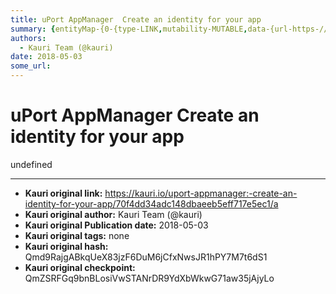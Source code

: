 ```yaml
---
title: uPort AppManager  Create an identity for your app
summary: {entityMap-{0-{type-LINK,mutability-MUTABLE,data-{url-https-//medium.com/uport/what-is-a-uport-identity-b790b065809c,data-href-https-//medium.com/uport/what-is-a-uport-identity-b790b065809c,target-_blank},1-{type-LINK,mutability-MUTABLE,data-{url-https-//appmanager.uport.me/,data-href-https-//appmanager.uport.me,rel-nofollow noopener,target-_blank},2-{type-LINK,mutability-MUTABLE,data-{url-https-//medium.com/uport/what-is-a-uport-identity-b790b065809c,data-href-https-//medium.com/uport/what-is-a
authors:
  - Kauri Team (@kauri)
date: 2018-05-03
some_url: 
---
```


# uPort AppManager  Create an identity for your app


undefined


---

- **Kauri original link:** https://kauri.io/uport-appmanager:-create-an-identity-for-your-app/70f4dd34adc148dbaeeb5eff717e5ec1/a
- **Kauri original author:** Kauri Team (@kauri)
- **Kauri original Publication date:** 2018-05-03
- **Kauri original tags:** none
- **Kauri original hash:** Qmd9RajgABkqUeX83jzF6DuM6jCfxNwsJR1hPY7M7t6dS1
- **Kauri original checkpoint:** QmZSRFGq9bnBLosiVwSTANrDR9YdXbWkwG71aw35jAjyLo



